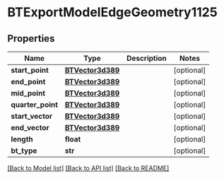 # BTExportModelEdgeGeometry1125

## Properties
Name | Type | Description | Notes
------------ | ------------- | ------------- | -------------
**start_point** | [**BTVector3d389**](BTVector3d389.md) |  | [optional] 
**end_point** | [**BTVector3d389**](BTVector3d389.md) |  | [optional] 
**mid_point** | [**BTVector3d389**](BTVector3d389.md) |  | [optional] 
**quarter_point** | [**BTVector3d389**](BTVector3d389.md) |  | [optional] 
**start_vector** | [**BTVector3d389**](BTVector3d389.md) |  | [optional] 
**end_vector** | [**BTVector3d389**](BTVector3d389.md) |  | [optional] 
**length** | **float** |  | [optional] 
**bt_type** | **str** |  | [optional] 

[[Back to Model list]](../README.md#documentation-for-models) [[Back to API list]](../README.md#documentation-for-api-endpoints) [[Back to README]](../README.md)


